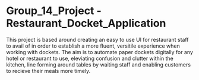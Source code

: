 # Group_14_Project - Restaurant_Docket_Application
This project is based around creating an easy to use UI for restaurant staff to avail of in order to establish a more fluent, versitile experience when working with dockets.
The aim is to automate paper dockets digitally for any hotel or restaurant to use, eleviating confusion and clutter within the kitchen, line forming around tables by waiting staff and enabling customers to recieve their meals more timely.
